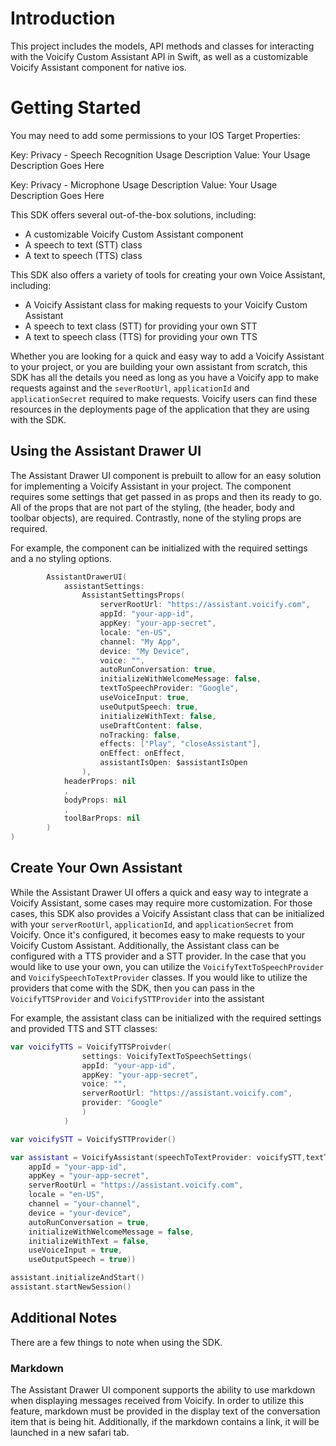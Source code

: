 # Introduction
This project includes the models, API methods and classes for interacting with the Voicify Custom Assistant API in Swift, as well as a customizable Voicify Assistant component for native ios.

# Getting Started
You may need to add some permissions to your IOS Target Properties:

Key: Privacy - Speech Recognition Usage Description
Value: Your Usage Description Goes Here

Key: Privacy - Microphone Usage Description
Value: Your Usage Description Goes Here

This SDK offers several out-of-the-box solutions, including:
- A customizable Voicify Custom Assistant component
- A speech to text (STT) class 
- A text to speech (TTS) class

This SDK also offers a variety of tools for creating your own Voice Assistant, including:
- A Voicify Assistant class for making requests to your Voicify Custom Assistant
- A speech to text class (STT) for providing your own STT
- A text to speech class (TTS) for providing your own TTS 

Whether you are looking for a quick and easy way to add a Voicify Assistant to your project, or you are building your own assistant from scratch, this SDK has all the details you need as long as you have a Voicify app to make requests against and the `severRootUrl`, `applicationId` and `applicationSecret` required to make requests. Voicify users can find these resources in the deployments page of the application that they are using with the SDK.
​
## Using the Assistant Drawer UI
The Assistant Drawer UI component is prebuilt to allow for an easy solution for implementing a Voicify Assistant in your project. The component requires some settings that get passed in as props and then its ready to go. All of the props that are not part of the styling, (the header, body and toolbar objects), are required. Contrastly, none of the styling props are required.

For example, the component can be initialized with the required settings and a no styling options.
```swift
        AssistantDrawerUI(
            assistantSettings:
                AssistantSettingsProps(
                    serverRootUrl: "https://assistant.voicify.com",
                    appId: "your-app-id",
                    appKey: "your-app-secret",
                    locale: "en-US",
                    channel: "My App",
                    device: "My Device",
                    voice: "",
                    autoRunConversation: true,
                    initializeWithWelcomeMessage: false,
                    textToSpeechProvider: "Google",
                    useVoiceInput: true,
                    useOutputSpeech: true,
                    initializeWithText: false,
                    useDraftContent: false,
                    noTracking: false,
                    effects: ["Play", "closeAssistant"],
                    onEffect: onEffect,
                    assistantIsOpen: $assistantIsOpen
                ),
            headerProps: nil
            ,
            bodyProps: nil
            ,
            toolBarProps: nil
        )
)
```
## Create Your Own Assistant
While the Assistant Drawer UI offers a quick and easy way to integrate a Voicify Assistant, some cases may require more customization. For those cases, this SDK also provides a Voicify Assistant class that can be initialized with your `serverRootUrl`, `applicationId`, and `applicationSecret` from Voicify. Once it's configured, it becomes easy to make requests to your Voicify Custom Assistant. Additionally, the Assistant class can be configured with a TTS provider and a STT provider. In the case that you would like to use your own, you can utilize the `VoicifyTextToSpeechProvider` and `VoicifySpeechToTextProvider` classes. If you would like to utilize the providers that come with the SDK, then you can pass in the `VoicifyTTSProvider` and `VoicifySTTProvider` into the assistant

For example, the assistant class can be initialized with the required settings and provided TTS and STT classes:
```swift
var voicifyTTS = VoicifyTTSProivder(
                settings: VoicifyTextToSpeechSettings(
                appId: "your-app-id", 
                appKey: "your-app-secret", 
                voice: "", 
                serverRootUrl: "https://assistant.voicify.com", 
                provider: "Google"
                )
            )

var voicifySTT = VoicifySTTProvider()

var assistant = VoicifyAssistant(speechToTextProvider: voicifySTT,textToSpeechProvider: voicifyTTS, VoicifyAssistantSettings(
    appId = "your-app-id",
    appKey = "your-app-secret",
    serverRootUrl = "https://assistant.voicify.com",
    locale = "en-US",
    channel = "your-channel",
    device = "your-device",
    autoRunConversation = true,
    initializeWithWelcomeMessage = false,
    initializeWithText = false,
    useVoiceInput = true,
    useOutputSpeech = true))

assistant.initializeAndStart()
assistant.startNewSession()
```
## Additional Notes
There are a few things to note when using the SDK.

### Markdown
The Assistant Drawer UI component supports the ability to use markdown when displaying messages received from Voicify. In order to utilize this feature, markdown must be provided in the display text of the conversation item that is being hit. Additionally, if the markdown contains a link, it will be launched in a new safari tab.
